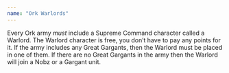 ```yaml
---
name: "Ork Warlords"
---
```

Every Ork army <em>must</em> include a Supreme Command character called a Warlord. The Warlord character is free, you don’t have to pay any points for it. If the army includes any Great Gargants, then the Warlord must be placed in one of them. If there are no Great Gargants in the army then the Warlord will join a Nobz or a Gargant unit.